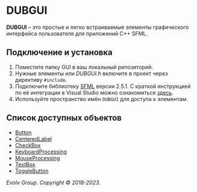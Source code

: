 # DUBGUI
**DUBGUI** – это простые и легко встраиваемые элементы графического интерфейса пользователя для приложений C++ SFML. 

## Подключение и установка
1. Поместите папку GUI в ваш локальный репозиторий.
2. Нужные элементы или _DUBGUI.h_ включите в проект через директиву `#include`.
3. Подключите библиотеку [SFML](https://www.sfml-dev.org/download.php) версии 2.5.1. С краткой инструкцией по её интеграции в Visual Studio можно ознакомиться [здесь](https://kychka-pc.ru/sfml/urok-1-podklyuchenie-biblioteki-k-srede-razrabotki-visual-studio-2013.html). 
4. Используйте пространство имён `DUBGUI` для доступа к элементам.

## Список доступных объектов

* [Button](https://github.com/DUB1401/DUBGUI/blob/main/Documentation/Button.md)
* [CenteredLabel](https://github.com/DUB1401/DUBGUI/blob/main/Documentation/CenteredLabel.md)
* [CheckBox](https://github.com/DUB1401/DUBGUI/blob/main/Documentation/CheckBox.md)
* [KeyboardProcessing](https://github.com/DUB1401/DUBGUI/blob/main/Documentation/KeyboardProcessing.md)
* [MouseProcessing](https://github.com/DUB1401/DUBGUI/blob/main/Documentation/MouseProcessing.md)
* [TextBox](https://github.com/DUB1401/DUBGUI/blob/main/Documentation/TextBox.md)
* [ToggleButton](https://github.com/DUB1401/DUBGUI/blob/main/Documentation/ToggleButton.md)

*Evolv Group. Copyright © 2018-2023.*
